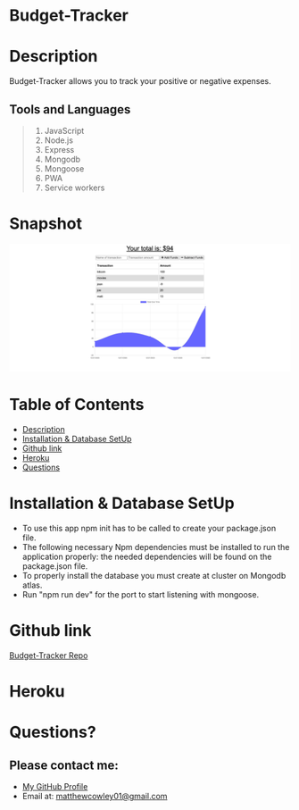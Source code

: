 # Budget-Tracker
# Description
Budget-Tracker allows you to track your positive or negative expenses.

## Tools and Languages
> 1. JavaScript
> 2. Node.js
> 3. Express
> 4. Mongodb
> 5. Mongoose
> 6. PWA
> 7. Service workers


# Snapshot

![Budget Tracker](budget-pic.png)


# Table of Contents 
* [Description](#Description)
* [Installation & Database SetUp](#Installation)
* [Github link](#Links)
* [Heroku](#Heroku)
* [Questions](#questions)

# Installation & Database SetUp
* To use this app npm init has to be called to create your package.json file.
* The following necessary Npm dependencies must be installed to run the application properly: the needed dependencies will be found on the package.json file.
* To properly install the database you must create at cluster on Mongodb atlas.
* Run "npm run dev" for the port to start listening with mongoose.



# Github link
[Budget-Tracker Repo](https://github.com/Mcowley1/budget-tracker)



# Heroku




# Questions?
## Please contact me:
  * [My GitHub Profile](https://github.com/Mcowley1)
  * Email at: matthewcowley01@gmail.com
